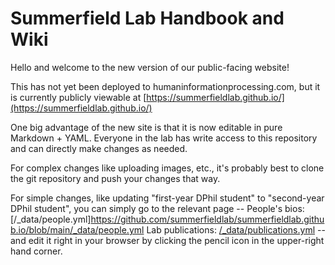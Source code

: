 # Summerfield Lab Handbook and Wiki

Hello and welcome to the new version of our public-facing website!

This has not yet been deployed to humaninformationprocessing.com, but it is currently publicly viewable at [https://summerfieldlab.github.io/](https://summerfieldlab.github.io/)

One big advantage of the new site is that it is now editable in pure Markdown + YAML. Everyone in the lab has write access to this repository and can directly make changes as needed.

For complex changes like uploading images, etc., it's probably best to clone the git repository and push your changes that way.

For simple changes, like updating "first-year DPhil student" to "second-year DPhil student", you can simply go to the relevant page --
People's bios: [/_data/people.yml]https://github.com/summerfieldlab/summerfieldlab.github.io/blob/main/_data/people.yml
Lab publications: [/_data/publications.yml](https://github.com/summerfieldlab/summerfieldlab.github.io/blob/main/_data/publications.yml)
-- and edit it right in your browser by clicking the pencil icon in the upper-right hand corner.

